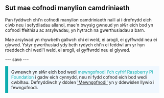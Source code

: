 ## Sut mae cofnodi manylion camdriniaeth

Pan fyddwch chi'n cofnodi manylion camdriniaeth naill ai i drefnydd eich clwb neu i sefydliadau allanol, mae'n bwysig gwneud yn siŵr eich bod yn cofnodi ffeithiau ac arsylwadau, yn hytrach na gwerthusiadau a barn.

Mae arsylwad yn rhywbeth gallwch chi ei weld, ei arogli, ei gyffwrdd neu ei glywed. Ystyr gwerthusiad ydy beth rydych chi'n ei feddwl am yr hyn roeddech chi wedi'i weld, ei arogli, ei gyffwrdd neu ei glywed.

--- save ---

<p style="border-left: solid; border-width:10px; border-color: #0faeb0; background-color: aliceblue; padding: 10px;">
Gwnewch yn siŵr eich bod wedi <span style="color: #0faeb0">mewngofnodi i'ch cyfrif Raspberry Pi Foundation</span> i gadw eich cynnydd, neu ni fydd cofnod eich bod wedi cwblhau. Defnyddiwch y ddolen <a href="https://my.raspberrypi.org/login">'Mewngofnodi'</a> yn y ddewislen llywio i fewngofnodi.
</p>